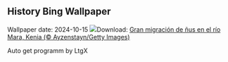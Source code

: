 ## History Bing Wallpaper
Wallpaper date: 2024-10-15
![](https://www.bing.com/th?id=OHR.MaraMigration_ES-ES6687824832_UHD.jpg&w=1000)Download: [Gran migración de ñus en el río Mara, Kenia (© Ayzenstayn/Getty Images)](https://www.bing.com/th?id=OHR.MaraMigration_ES-ES6687824832_UHD.jpg)

Auto get programm by LtgX
